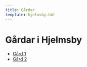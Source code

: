 ```yaml
---
title: Gårdar
template: hjelmsby.hbt
---
```

Gårdar i Hjelmsby
========
+ [Gård 1](/projekt/hjelmsby/gardar/gard1)
+ [Gård 2](/projekt/hjelmsby/gardar/gard2)